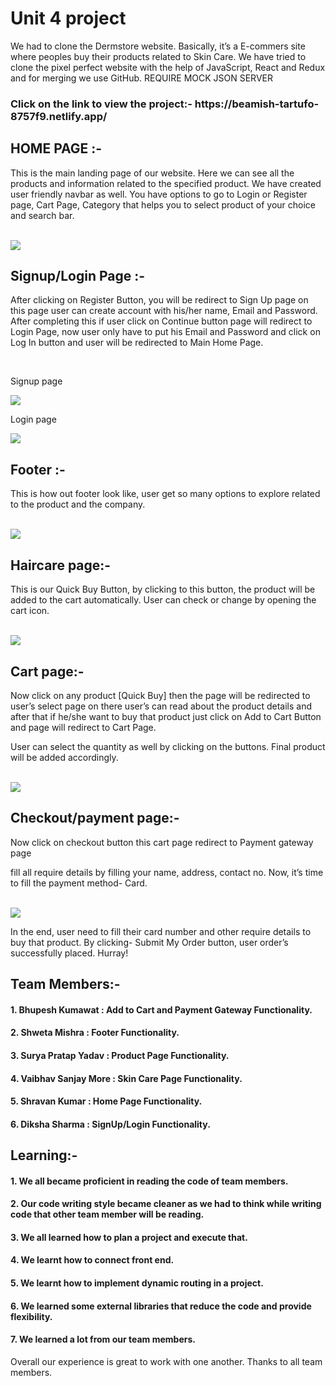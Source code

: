 # Unit 4 project
<p>We had to clone the Dermstore website. Basically, it’s a E-commers site where peoples buy their products related to Skin Care. We have tried to clone the pixel perfect website with the help of JavaScript, React and Redux and for merging we use GitHub. REQUIRE MOCK JSON SERVER </p>
<h3>Click on the link to view the project:- https://beamish-tartufo-8757f9.netlify.app/ </h3>

## HOME PAGE :- 
<p>This is the main landing page of our website. Here we can see all the products and information related to the specified product. We have created user friendly navbar as well. You have options to go to Login or Register page, Cart Page, Category that helps you to select product of your choice and search bar.</p>
<br>

<img src="https://miro.medium.com/max/3840/1*IlvbBH7ybSjZnd3vVMcImA.png" />

## Signup/Login Page :- 
<p>After clicking on Register Button, you will be redirect to Sign Up page on this page user can create account with his/her name, Email and Password. After completing this if user click on Continue button page will redirect to Login Page, now user only have to put his Email and Password and click on Log In button and user will be redirected to Main Home Page.</p>
<br>

<p>Signup page</p>
<img src="https://miro.medium.com/max/3840/1*LWcTjcQJxDYIs4GZlxZ37w.png" />
<br>
<p>Login page</p>
<img src="https://miro.medium.com/max/3840/1*rxOxsHpNXAmpvNN_IVWRJQ.png" />

## Footer :-
<p>This is how out footer look like, user get so many options to explore related to the product and the company.</p>
<br>

<img src="https://miro.medium.com/max/1400/1*BtLRUpLk1a74dia2nKCaEA.png" />

## Haircare page:-
<p>This is our Quick Buy Button, by clicking to this button, the product will be added to the cart automatically. User can check or change by opening the cart icon.</p>
<br>

<img src="https://miro.medium.com/max/1400/1*YhSjMK-sMLQEWZ1c-7e9hg.jpeg" />

## Cart page:-
<p>Now click on any product [Quick Buy] then the page will be redirected to user’s select page on there user’s can read about the product details and after that if he/she want to buy that product just click on Add to Cart Button and page will redirect to Cart Page.</p>
<p>User can select the quantity as well by clicking on the buttons. Final product will be added accordingly.</p>
<br>

<img src="https://miro.medium.com/max/1400/1*R04qHA6Bm0JPeafCgdY39Q.jpeg" />
<br>

## Checkout/payment page:-

<p>Now click on checkout button this cart page redirect to Payment gateway page</p>
<p>fill all require details by filling your name, address, contact no. Now, it’s time to fill the payment method- Card.</p>
<br>
<img src="https://miro.medium.com/max/1400/1*LzJyKu15x9mYoG0rCn23fg.jpeg" />
<br>
<p>In the end, user need to fill their card number and other require details to buy that product. By clicking- Submit My Order button, user order’s successfully placed. Hurray!</p>

## Team Members:-

<h4>1. Bhupesh Kumawat : Add to Cart and Payment Gateway Functionality.</h4>
<h4>2. Shweta Mishra : Footer Functionality.</h4>
<h4>3. Surya Pratap Yadav : Product Page Functionality.</h4>
<h4>4. Vaibhav Sanjay More : Skin Care Page Functionality.</h4>
<h4>5. Shravan Kumar : Home Page Functionality.</h4>
<h4>6. Diksha Sharma : SignUp/Login Functionality.</h4>

## Learning:-

<h4>1. We all became proficient in reading the code of team members.</h4>
<h4>2. Our code writing style became cleaner as we had to think while writing code that other team member will be reading.</h4>
<h4>3. We all learned how to plan a project and execute that.</h4>
<h4>4. We learnt how to connect front end.</h4>
<h4>5. We learnt how to implement dynamic routing in a project.</h4>
<h4>6. We learned some external libraries that reduce the code and provide flexibility.</h4>
<h4>7. We learned a lot from our team members.</h4>

<p>Overall our experience is great to work with one another. Thanks to all team members.</p>
